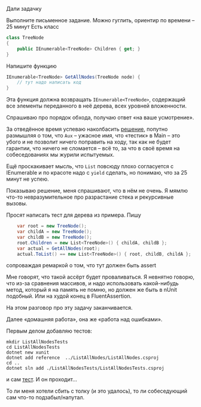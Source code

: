 Дали задачку 

Выполните письменное задание. Можно гуглить, ориентир по времени – 25 минут
Есть класс
```csharp
class TreeNode
{
    public IEnumerable<TreeNode> Children { get; }
}
```

Напишите функцию

```csharp
IEnumerable<TreeNode> GetAllNodes(TreeNode node) {
    // тут надо написать код
}
```

Эта функция должна возвращать `IEnumerable<TreeNode>`, содержащий все элементы переданного в неё дерева, всех уровней вложенности.

Спрашиваю про порядок обхода, получаю ответ «на ваше усмотрение».

За отведённое время успеваю наколбасить [решение](https://github.com/askazakov/job-interview-1/commit/b21c931d0e404a36ff660516442dbd8baf2ccd5e), попутно размышляя о том, что `Aux` – ужасное имя, что «тестик» в Main – это убого и не позволит ничего поправить на ходу, так как не будет гарантии, что ничего не сломается – всё то, за что в своё время на собеседованиях мы журили испытуемых.

Ещё проскакивает мысль, что `List` повсюду плохо согласуется с IEnumerable и по красоте надо с `yield` сделать, но понимаю, что за 25 минут не успею.

Показываю решение, меня спрашивают, что в нём не очень. Я мямлю что-то невразумительное про разрастание стека и рекурсивные вызовы.

Просят написать тест для дерева из примера. Пишу 
```csharp
    var root = new TreeNode();
    var childA = new TreeNode();
    var childB = new TreeNode();
    root.Children = new List<TreeNode>() { childA, childB };
    var actual = GetAllNodes(root);
    actual.ToList() == new List<TreeNode>() { root, childB, childA };
```
сопроваждая ремаркой о том, что тут должен быть assert

Мне говорят, что такой ассёрт будет проваливаться.
Я невнятно говорю, что из-за сравнения массивов, и надо использовать какой-нибудь метод, который я на память не помню, но должен же быть в nUnit подобный. Или на худой конец в FluentAssertion.

На этом разговор про эту задачу заканчивается.

Далее «домашняя работа», она же «работа над ошибками».

Первым делом добавляю тестов:
```
mkdir ListAllNodesTests
cd ListAllNodesTests 
dotnet new xunit
dotnet add reference  ../ListAllNodes/ListAllNodes.csproj
cd ..
dotnet sln add ./ListAllNodesTests/ListAllNodesTests.csproj
```
и сам [тест](https://github.com/askazakov/job-interview-1/commit/5b424cfc0d9aec5536479c5daf17b27673631b9b). И он проходит...

То ли меня хотели сбить с толку (и это удалось), то ли собеседующий сам что-то подзабыл/напутал.
